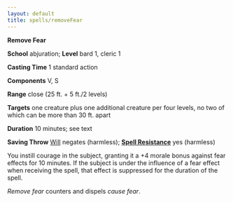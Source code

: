 ```yaml
---
layout: default
title: spells/removeFear
---
```

 **Remove Fear**

**School** abjuration; **Level** bard 1, cleric 1

**Casting Time** 1 standard action

**Components** V, S

**Range** close (25 ft. + 5 ft./2 levels)

**Targets** one creature plus one additional creature per four levels, no two of which can be more than 30 ft. apart

**Duration** 10 minutes; see text

**Saving Throw** [Will](../combat#_will) negates (harmless); **[Spell Resistance](../glossary#_spell-resistance)** yes (harmless)

You instill courage in the subject, granting it a +4 morale bonus against fear effects for 10 minutes. If the subject is under the influence of a fear effect when receiving the spell, that effect is suppressed for the duration of the spell.

_Remove fear_ counters and dispels _cause fear_.

